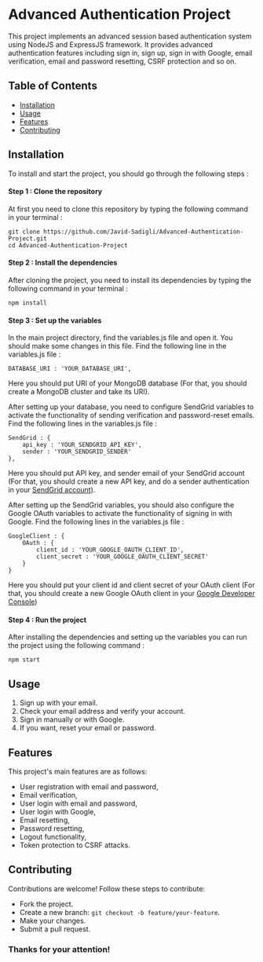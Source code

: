 # Advanced Authentication Project 
This project implements an advanced session based authentication system using NodeJS and ExpressJS framework. It provides advanced authentication features including sign in, sign up, sign in with Google, email verification, email and password resetting, CSRF protection and so on. 

## Table of Contents
* [Installation](#installation)
* [Usage](#usage)
* [Features](#features)
* [Contributing](#contributing)


## Installation 
To install and start the project, you should go through the following steps : 

#### Step 1 : Clone the repository 
At first you need to clone this repository by typing the following command in your terminal : 
``` 
git clone https://github.com/Javid-Sadigli/Advanced-Authentication-Project.git
cd Advanced-Authentication-Project
```

#### Step 2 : Install the dependencies
After cloning the project, you need to install its dependencies by typing the following command in your terminal : 
```
npm install
```

#### Step 3 : Set up the variables
In the main project directory, find the variables.js file and open it. You should make some changes in this file. Find the following line in the variables.js file : 
```
DATABASE_URI : 'YOUR_DATABASE_URI', 
```
Here you should put URI of your MongoDB database (For that, you should create a MongoDB cluster and take its URI). 
<br>

After setting up your database, you need to configure SendGrid variables to activate the functionality of sending verification and password-reset emails. Find the following lines in the variables.js file : 
```
SendGrid : {
    api_key : 'YOUR_SENDGRID_API_KEY', 
    sender : 'YOUR_SENDGRID_SENDER'
}, 
```
Here you should put API key, and sender email of your SendGrid account (For that, you should create a new API key, and do a sender authentication in your <a href="https://sendgrid.com/en-us">SendGrid account</a>).<br>

After setting up the SendGrid variables, you should also configure the Google OAuth variables to activate the functionality of signing in with Google. Find the following lines in the variables.js file : 
```
GoogleClient : {
    OAuth : {
        client_id : 'YOUR_GOOGLE_OAUTH_CLIENT_ID', 
        client_secret : 'YOUR_GOOGLE_OAUTH_CLIENT_SECRET'
    }
}
```
Here you should put your client id and client secret of your OAuth client (For that, you should create a new Google OAuth client in your <a href="https://console.cloud.google.com/cloud-resource-manager">Google Developer Console</a>)

#### Step 4 : Run the project
After installing the dependencies and setting up the variables you can run the project using the following command : 
```
npm start
```

## Usage 
1. Sign up with your email.
2. Check your email address and verify your account.
3. Sign in manually or with Google. 
4. If you want, reset your email or password. 

## Features 
This project's main features are as follows: 
* User registration with email and password, 
* Email verification, 
* User login with email and password, 
* User login with Google, 
* Email resetting, 
* Password resetting, 
* Logout functionality, 
* Token protection to CSRF attacks. 

## Contributing 
Contributions are welcome! Follow these steps to contribute:
* Fork the project.
* Create a new branch: `git checkout -b feature/your-feature`.
* Make your changes.
* Submit a pull request.

### Thanks for your attention! 
